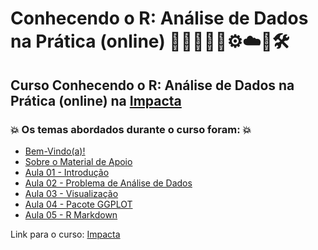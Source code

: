 # Conhecendo o R: Análise de Dados na Prática (online) 👨🏻‍💻🤖🤯⚙️☁️🎲🛠️
## Curso Conhecendo o R: Análise de Dados na Prática (online) na [Impacta](https://www.impacta.com.br/cursos/conhecendo-o-r-analise-de-dados-na-pratica-online)
### 💥 Os temas abordados durante o curso foram: 💥
- [Bem-Vindo(a)!](https://github.com/romulovieira777/Conhecendo_o_R-_Analise_de_Dados_na_Pratica_Online/tree/main/Bem_Vindo)
- [Sobre o Material de Apoio](https://github.com/romulovieira777/Conhecendo_o_R-_Analise_de_Dados_na_Pratica_Online/tree/main/Sobre_o_Material_de_Apoio)
- [Aula 01 - Introdução](https://github.com/romulovieira777/Conhecendo_o_R_Analise_de_Dados_na_Pratica_Online/tree/main/Aula_01_Introducao)
- [Aula 02 - Problema de Análise de Dados](https://github.com/romulovieira777/Conhecendo_o_R_Analise_de_Dados_na_Pratica_Online/tree/main/Aula_02_Problema_de_Analise_de_Dados)
- [Aula 03 - Visualização](https://github.com/romulovieira777/Conhecendo_o_R_Analise_de_Dados_na_Pratica_Online/tree/main/Aula_03_Visualizacao)
- [Aula 04 - Pacote GGPLOT](https://github.com/romulovieira777/Conhecendo_o_R_Analise_de_Dados_na_Pratica_Online/tree/main/Aula_04_Pacote_GGPLOT)
- [Aula 05 - R Markdown]()

Link para o curso: [Impacta](https://www.impacta.com.br/cursos/conhecendo-o-r-analise-de-dados-na-pratica-online)
